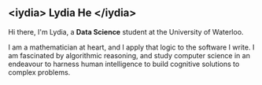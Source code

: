 <h2 align="left">
  &lt;iydia&gt; Lydia He &lt;/iydia&gt;
</h2>

Hi there, I'm Lydia, a **Data Science** student at the University of Waterloo. 

I am a mathematician at heart, and I apply that logic to the software I write. I am fascinated by algorithmic reasoning, and study computer science in an endeavour to harness human intelligence to build cognitive solutions to complex problems. 
